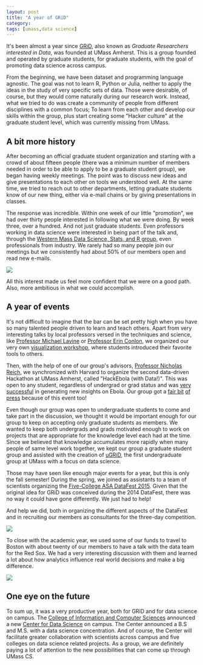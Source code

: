 ```yaml
---
layout: post
title: "A year of GRiD"
category: 
tags: [umass,data science]
---
```


It's been almost a year since [GRiD](http://umassamherst-grid.github.io/), also known as *Graduate Researchers interested in Data*, was founded at UMass Amherst. This is a group founded and operated by graduate students, for graduate students, with the goal of promoting data science across campus.

From the beginning, we have been dataset and programming language agnostic. The goal was not to learn R, Python or Julia, neither to apply the ideas in the study of very specific sets of data. Those were desirable, of course, but they would come naturally during our research work. Instead, what we tried to do was create a community of people from different disciplines with a common focus; To learn from each other and develop our skills within the group, plus start creating some "Hacker culture" at the graduate student level, which was currently missing from UMass. 

## A bit more history
After becoming an official graduate student organization and starting with a crowd of about fifteen people (there was a minimum number of members needed in order to be able to apply to be a graduate student group), we began having weekly meetings. The point was to discuss new ideas and give presentations to each other on tools we understood well. At the same time, we tried to reach out to other departments, letting graduate students know of our new thing, either via e-mail chains or by giving presentations in classes. 

The response was incredible. Within one week of our little "promotion", we had over thirty people interested in following what we were doing. By week three, over a hundred. And not just graduate students. Even professors working in data science were interested in being part of the talk and, through the [Western Mass Data Science, Stats, and R group](http://www.meetup.com/Pioneer-Valley-and-Five-College-R-Statistical-Meetup/), even professionals from industry. We rarely had so many people join our meetings but we consistently had about 50% of our members open and read new e-mails. 


<img src="https://drive.google.com/uc?export=download&id=0B4JwQ7883JIGbzJPUVFVdVpHNmc">

All this interest made us feel more confident that we were on a good path. Also, more ambitious in what we could accomplish. 

## A year of events

It's not difficult to imagine that the bar can be set pretty high when you have so many talented people driven to learn and teach others. Apart from very interesting talks by local professors versed in the techniques and science, like [Professor Michael Lavine](http://people.math.umass.edu/~lavine/) or [Professor Erin Conlon](http://umassamherst-grid.github.io/talk-by-professor-erin-conlon/), we organized our very own [visualization workshop](http://umassamherst-grid.github.io/visualization-meeting/), where students introduced their favorite tools to others. 

Then, with the help of one of our group's advisors, [Professor Nicholas Reich](http://people.umass.edu/nick/), we synchronized with Harvard to organize the second data-driven Hackathon at UMass Amherst, called "HackEbola (with Data!)". This was open to any student, regardless of undergrad or grad status and was [very successful](http://projects.iq.harvard.edu/files/hack/files/hackebolawithdatasummary.pdf) in generating new insights on Ebola. Our group got a [fair bit](https://www.umass.edu/newsoffice/article/umass-amherst-plans-weekend-long-) [of](https://www.umass.edu/newsoffice/article/hackebola) [press](http://mobile.gazettenet.com/home/14466582-108/hackebola-at-umass-aids-fight-against-west-african-epidemic) because of this event too!

Even though our group was open to undergraduate students to come and take part in the discussion, we thought it would be important enough for our group to keep on accepting only graduate students as members. We wanted to keep both undergrads and grads motivated enough to work on projects that are appropriate for the knowledge level each had at the time. Since we believed that knowledge accumulates more rapidly when many people of same level work together, we kept our group a graduate student group and assisted with the creation of [uGRiD](http://umassugrid.wix.com/ugrid#!about/c240r), the first undergraduate group at UMass with a focus on data science. 


Those may have seen like enough major events for a year, but this is only the fall semester! During the spring, we joined as assistants to a team of scientists organizing the [Five-College ASA DataFest 2015](http://www.science.smith.edu/departments/math/datafest/). Given that the original idea for GRiD was conceived during the 2014 DataFest, there was no way it could have gone differently. We just had to help! 

And help we did, both in organizing the different aspects of the DataFest and in recruiting our members as consultants for the three-day competition.

<img src="http://www.science.smith.edu/departments/math/datafest/wp-content/uploads/2015/03/Datafest_2015_Participants-1024x768.jpg">

To close with the academic year, we used some of our funds to travel to Boston with about twenty of our members to have a talk with the data team for the Red Sox. We had a very interesting discussion with them and learned a lot about how analytics influence real world decisions and make a big difference. 

<img src="https://drive.google.com/uc?export=download&id=0B4JwQ7883JIGZTJTal9UYkRnamx3bWtxb0ZHaFlVMkR0WlRZ">

## One eye on the future

To sum up, it was a very productive year, both for GRiD and for data science on campus. The [College of Information and Computer Sciences](https://www.cs.umass.edu) announced a new [Center for Data Science](http://ds.cs.umass.edu/) on campus. The Center announced a B.S and M.S. with a data science concentration. And of course, the Center will facilitate greater collaboration with scientists across campus and five colleges on data science related projects. As a group, we are definitely paying a lot of attention to the new possibilities that can come up through UMass CS. 

